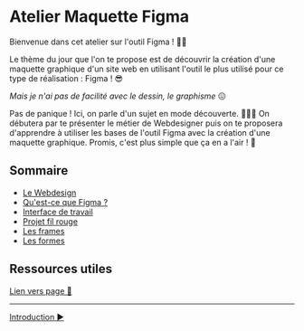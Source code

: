 # Atelier Maquette Figma

Bienvenue dans cet atelier sur l'outil Figma ! 👩‍🎨

Le thème du jour que l'on te propose est de découvrir la création d'une maquette graphique d'un site web en utilisant l'outil le plus utilisé pour ce type de réalisation : Figma ! 😎

_Mais je n'ai pas de facilité avec le dessin, le graphisme_ 😖

Pas de panique ! Ici, on parle d'un sujet en mode découverte. 🌈🐻‍❄️ On débutera par te présenter le métier de Webdesigner puis on te proposera d'apprendre à utiliser les bases de l'outil Figma avec la création d'une maquette graphique. Promis, c'est plus simple que ça en a l'air ! 🙏

## Sommaire

- [Le Webdesign](./cours/01-webdesign.md)
- [Qu'est-ce que Figma ?](./cours/02-figma-intro.md)
- [Interface de travail](./cours/03-figma-interface.md)
- [Projet fil rouge](./cours/04-figma-fil-rouge.md)
- [Les frames](./cours/05-figma-frames.md)
- [Les formes](./cours/06-figma-formes.md)

## Ressources utiles

[Lien vers page 🔗](./ressources.md)

---

[Introduction ▶️](./Introduction.md)

